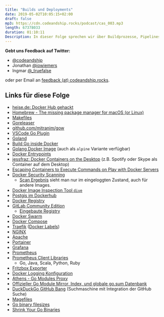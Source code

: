```yaml
---
title: "Builds und Deployments"
date: 2019-05-02T10:05:15+02:00
draft: false
mp3: https://cdn.codeandship.rocks/podcast/cas_003.mp3
length: 67378033
duration: 01:10:11
Description: In dieser Folge sprechen wir über Buildprozesse, Pipelines, Deployments und Development Server Setups. Jonathan denkt über schlechte Entwickler-Witze nach und Ingmar guckt paranoid auf den Upstream seiner Fritzbox.
---
```


**Gebt uns Feedback auf Twitter:**

- [@codeandship][1]
- Jonathan [@jowiemers][2]
- Ingmar [@_truefalse][3]
 
oder per Email an [feedback (at) codeandship.rocks][4].

[1]: https://twitter.com/codeandship
[2]: https://twitter.com/jowiemers
[3]: https://twitter.com/_truefalse
[4]: mailto:feedback@codeandship.rocks

## Links für diese Folge

- [heise.de: Docker Hub gehackt](https://www.heise.de/security/meldung/Docker-Hub-gehackt-190-000-Nutzerkonten-betroffen-4408810.html)
- [Homebrew - The missing package manager for macOS (or Linux)](https://brew.sh/)
- [Makefiles](http://www.cs.colby.edu/maxwell/courses/tutorials/maketutor/)
- [Goreleaser](https://goreleaser.com/)
- [github.com/mitranim/gow](https://github.com/mitranim/gow)
- [VSCode Go Plugin](https://github.com/microsoft/vscode-go)
- [Goland](https://www.jetbrains.com/go/)
- [Build Go inside Docker](https://ops.tips/blog/dockerfile-golang/)
- [Golang Docker Image](https://hub.docker.com/_/golang) (auch als `alpine` Variante verfügbar)
- [Docker Entrypoints](https://docs.docker.com/engine/reference/builder/#entrypoint)
- [jessfraz: Docker Containers on the Desktop](https://blog.jessfraz.com/post/docker-containers-on-the-desktop/) (z.B. Spotify oder Skype als Container auf dem Desktop)
- [Escaping Containers to Execute Commands on Play with Docker Servers](https://www.bleepingcomputer.com/news/security/escaping-containers-to-execute-commands-on-play-with-docker-servers/)
- [Docker Security Scanning](https://docs.docker.com/v17.12/docker-cloud/builds/image-scan/)
	- [Scan Ergebnis](https://imgur.com/a/flGmjxE) sieht man nur im eingeloggten Zustand, auch für andere Images.
- [Docker Image Inspection Tool `dive`](https://github.com/wagoodman/dive)
- [Postgis im Dockerhub](https://hub.docker.com/r/mdillon/postgis/)
- [Docker Registry](https://docs.docker.com/registry/)
- [GitLab Community Edition](https://about.gitlab.com/community/)
	- [Eingebaute Registry](https://docs.gitlab.com/ce/user/project/container_registry.html)
- [Docker Swarm](https://docs.docker.com/engine/swarm/)
- [Docker Compose](https://docs.docker.com/compose/)
- [Traefik](https://traefik.io/) ([Docker Labels](https://docs.traefik.io/configuration/backends/docker/#labels-overriding-default-behavior))
- [NGINX](https://nginx.org) 
- [Apache](https://www.apache.org/) 
- [Portainer](https://www.portainer.io/) 
- [Grafana](https://grafana.com/)
- [Prometheus](https://prometheus.io/)
- [Prometheus Client Libraries](https://prometheus.io/docs/instrumenting/clientlibs/)
    - Go, Java, Scala, Python, Ruby
- [Fritzbox Exporter](https://github.com/ndecker/fritzbox_exporter)
- [Docker Logging Konfiguration](https://docs.docker.com/config/containers/logging/configure/)
- [Athens - Go Modules Proxy](https://github.com/gomods/athens)
- [Offizieller Go Module Mirror, Index, und globale go.sum Datenbank](https://proxy.golang.org/)
- [DuckDuckGo GitHub Bang](https://duckduckgo.com/bang?q=github) (Suchmaschine mit Integration der GitHub Suche)
- [Magefiles](https://magefile.org/)
- [Go binary filesizes](https://golang.org/doc/faq#Why_is_my_trivial_program_such_a_large_binary)
- [Shrink Your Go Binaries](https://blog.filippo.io/shrink-your-go-binaries-with-this-one-weird-trick/)